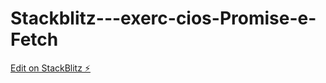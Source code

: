# Stackblitz---exerc-cios-Promise-e-Fetch

[Edit on StackBlitz ⚡️](https://stackblitz.com/edit/js-rygy8m)